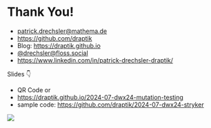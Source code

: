 # Thank You!

- <mdi-email /> patrick.drechsler@mathema.de
- <logos-github-icon /> https://github.com/draptik
- <mdi-web /> Blog: https://draptik.github.io
- <logos-mastodon-icon /> [@drechsler@floss.social](https://floss.social/@drechsler)
- <logos-linkedin-icon /> https://www.linkedin.com/in/patrick-drechsler-draptik/

Slides 👇

- QR Code or
- https://draptik.github.io/2024-07-dwx24-mutation-testing
- sample code:
  https://github.com/draptik/2024-07-dwx24-stryker

<img
  class="absolute top-10 right-30 h-70"
  src="/images/slides.png"
/>
